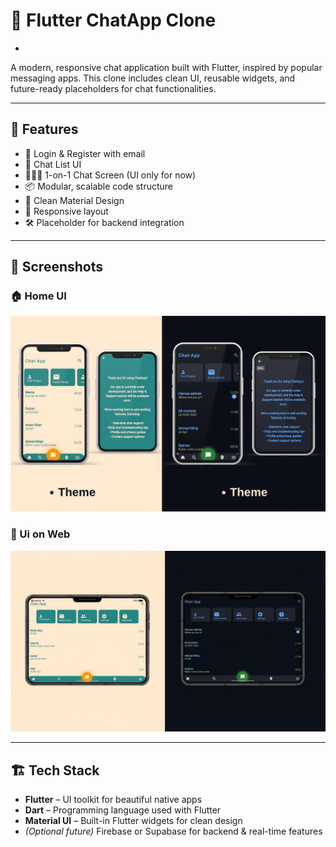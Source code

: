 # 📱 Flutter ChatApp Clone
-
A modern, responsive chat application built with Flutter, inspired by popular messaging apps. This clone includes clean UI, reusable widgets, and future-ready placeholders for chat functionalities.

---

## 🚀 Features

- 🔐 Login & Register with email
- 💬 Chat List UI
- 🧑‍🤝‍🧑 1-on-1 Chat Screen (UI only for now)
- 📦 Modular, scalable code structure
- 🎨 Clean Material Design
- 📱 Responsive layout
- 🛠️ Placeholder for backend integration

---

## 📸 Screenshots

### 🏠 Home UI

![Home UI](https://raw.githubusercontent.com/FaizanImran-blip/chat-App-clone/refs/heads/main/assets/WhatsApp%20Image%202025-06-11%20at%207.58.34%20AM.jpeg)

### 💬 Ui on Web

![Home UI](https://raw.githubusercontent.com/FaizanImran-blip/chat-App-clone/refs/heads/main/assets/WhatsApp%20Image%202025-06-11%20at%207.59.00%20AM.jpeg)

---

## 🏗️ Tech Stack

- **Flutter** – UI toolkit for beautiful native apps
- **Dart** – Programming language used with Flutter
- **Material UI** – Built-in Flutter widgets for clean design
- *(Optional future)* Firebase or Supabase for backend & real-time features


